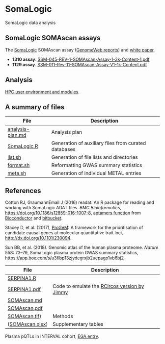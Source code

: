 # SomaLogic
SomaLogic data analysis

## SomaLogic SOMAscan assays

The [SomaLogic](https://somalogic.com/) SOMAscan assay ([GenomeWeb reports](https://www.genomeweb.com/resources/new-product/somalogic-somascan-assay-13k)) 
and [white paper](http://somalogic.com/wp-content/uploads/2017/06/SSM-002-Technical-White-Paper_010916_LSM1.pdf).

* **1310 assay**. [SSM-045-REV-1-SOMAscan-Assay-1-3k-Content-1.pdf](http://somalogic.com/wp-content/uploads/2016/09/SSM-045-REV-1-SOMAscan-Assay-1-3k-Content-1.pdf)
* **1129 assay**. [SSM-011-Rev-11-SOMAscan-Assay-V1-1k-Content.pdf](http://www.somalogic.com/wp-content/uploads/2016/10/SSM-011-Rev-11-SOMAscan-Assay-V1-1k-Content.pdf)

## Analysis

[HPC user environment and modules](https://www.hpc.cam.ac.uk/using-clusters/user-environment-and-modules).

## A summary of files

File  | Description
-------------|---------------------------------
[analysis-plan.md](analysis-plan.md) | Analysis plan
[SomaLogic.R](SomaLogic.R) | Generation of auxiliary files from curated databases
[list.sh](list.sh) | Generation of file lists and directories
[format.sh](format.sh) | Reformatting GWAS summary statistics
[meta.sh](metal.sh) | Generation of individual METAL entries

## References

Cotton RJ, GraumannEmail J (2016) readat: An R package for reading and working with SomaLogic ADAT files.
*BMC Bioinformatics*, https://doi.org/10.1186/s12859-016-1007-8, [aptamers function](https://rdrr.io/bioc/readat/man/aptamers.html) 
from [Bioconductor](https://bioconductor.org/packages/release/bioc/html/readat.html) and [bitbucket](https://bitbucket.org/graumannlabtools/readat).

Stacey D, et al. (2017), [ProGeM](https://github.com/ds763/ProGeM): A framework for the prioritisation of candidate causal genes at molecular
quantitative trait loci, http://dx.doi.org/10.1101/230094.

Sun BB, et al. (2018). Genomic atlas of the human plasma proteome. *Nature* 558: 73–79, SomaLogic plasma protein GWAS summary statistics, https://app.box.com/s/u3flbp13zjydegrxjb2uepagp1vb6bj2

File | Description
-------------|---------------------------------
[SERPINA1.R](doc/SERPINA1.R) |
[SERPINA1.pdf](doc/SERPINA1.pdf) | Code to emulate the [RCircos version by Jimmy](doc/fig2.R)
[SOMAscan.md](doc/SOMAscan.md) |
[SOMAscan.pdf](doc/SOMAscan.pdf) |
[SOMAscan.tif](doc/SOMAscan.tif)) | Methods
([SOMAscan.xlsx](doc/SOMAscan.xlsx)) | Supplementary tables

Plasma pQTLs in INTERVAL cohort, [EGA entry](https://ega-archive.org/studies/EGAS00001002555).
